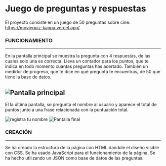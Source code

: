 # Juego de preguntas y respuestas
El proyecto consiste en un juego de 50 preguntas sobre cine. 
<br>
https://moviequiz-kappa.vercel.app/

### FUNCIONAMIENTO
-------
En la pantalla principal se muestra la pregunta con 4 respuestas, de las cuales solo una es correcta.
Lleva un contador para los puntos, que te indica en todo momento cuantas preguntas has acertado. 
También un medidor de progreso, que te dice en qué pregunta te encuentras, de 50 que tiene la base de datos. 

![Pantalla principal](https://user-images.githubusercontent.com/114498817/203282065-fbf36a6f-29e3-4756-aba0-7930bc8fe34c.png)
-------
El la última pantalla, se pregunta el nombre al usuario y aparece el total de puntos junto a una frase relacionada con la puntuación total. 

![registra tu nombre](https://user-images.githubusercontent.com/114498817/203282509-5f8a5c89-8663-4c9c-b943-44c2e13f5569.png)
![Pantalla final](https://user-images.githubusercontent.com/114498817/203282535-66fce26b-07e3-4293-8fe0-1e0daf276535.png)


### CREACIÓN
-------
  Se ha creado la estructura de la página con HTML dandole el diseño visible con CSS. 
  Se ha usado JavaScript para el funcionamiento de la página.
  Se ha hecho utilizando un JSON como base de datos de las preguntas. 

